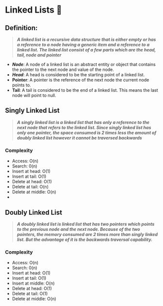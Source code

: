 # Linked Lists 🔗

## Definition:
> ***A linked list is a recursive data structure that is either empty or has a
reference to a node having a generic item and a reference to a linked list.
The linked list consist of a few parts which are the head, tail, node and pointer***

- ***Node***: A node of a linked list is an abstract entity or object
that contains the pointer to the next node and value of the node.
- ***Head***: A head is considered to be the starting point of a linked list.
- **Pointer**: A pointer is the reference of the next node the current node points to.
- **Tail**: A tail is considered to be the end of a linked list. This means the last node will point to null.

## Singly Linked List
> ***A singly linked list is a linked list that has only a reference to the next
node that refers to the linked list. Since singly linked list has only one pointer,
the space consumed is 2 times less the amount of doubly linked list
> however it cannot be traversed backwards***

### Complexity
- Access: O(n)
- Search: 0(n)
- Insert at head: O(1)
- Insert at tail: O(1)
- Delete at head: O(1)
- Delete at tail: O(n)
- Delete at middle: O(n)
- 

## Doubly Linked List
> ***A doubly linked list is linked list that has two pointers
> which points to the previous node and the next node. 
> Because of the two pointers,
> the memory consumed are 2 times more than singly linked list.
But the advantage of it is the backwards traversal capability.***

### Complexity
- Access: O(n)
- Search: 0(n)
- Insert at head: O(1)
- Insert at tail: O(1)
- Insert at middle: O(n)
- Delete at head: O(1)
- Delete at tail: O(1)
- Delete at middle: O(n)



